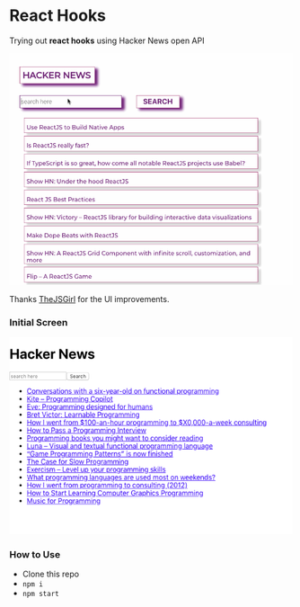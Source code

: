 # React Hooks

Trying out **react hooks** using Hacker News open API

![screen](_/news.gif)

Thanks [TheJSGirl](https://github.com/thejsgirl) for the UI improvements.


### Initial Screen

![Screenshot](_/screen.png)

### How to Use

- Clone this repo
- `npm i`
- `npm start`
